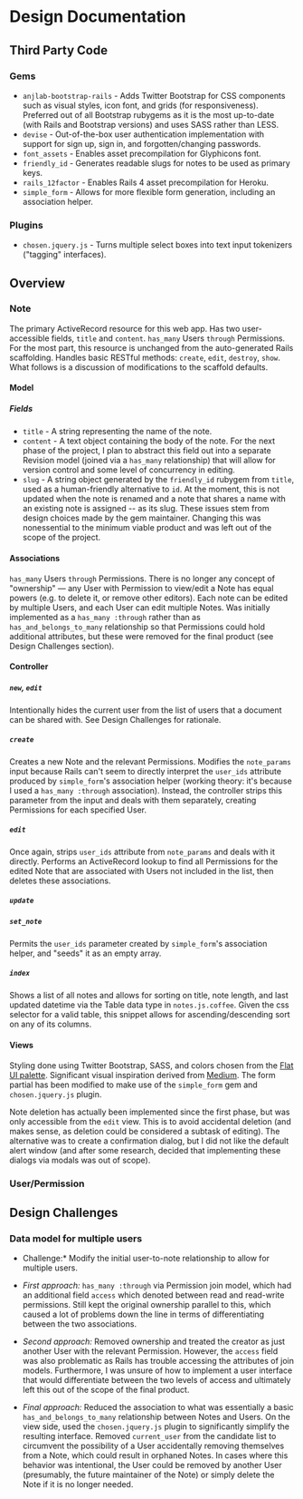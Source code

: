 # Design Documentation

## Third Party Code

### Gems
+ `anjlab-bootstrap-rails` - Adds Twitter Bootstrap for CSS components such as visual styles, icon font, and grids (for responsiveness). Preferred out of all Bootstrap rubygems as it is the most up-to-date (with Rails and Bootstrap versions) and uses SASS rather than LESS.
+ `devise` - Out-of-the-box user authentication implementation with support for sign up, sign in, and forgotten/changing passwords.
+ `font_assets` - Enables asset precompilation for Glyphicons font.
+ `friendly_id` - Generates readable slugs for notes to be used as primary keys.
+ `rails_12factor` - Enables Rails 4 asset precompilation for Heroku.
+ `simple_form` - Allows for more flexible form generation, including an association helper.

### Plugins
+ `chosen.jquery.js` - Turns multiple select boxes into text input tokenizers ("tagging" interfaces).

## Overview

### Note

The primary ActiveRecord resource for this web app. Has two user-accessible fields, `title` and `content`. `has_many` Users `through` Permissions. For the most part, this resource is unchanged from the auto-generated Rails scaffolding. Handles basic RESTful methods: `create`, `edit`, `destroy`, `show`. What follows is a discussion of modifications to the scaffold defaults.

#### Model

##### Fields

+ `title` - A string representing the name of the note.
+ `content` - A text object containing the body of the note. For the next phase of the project, I plan to abstract this field out into a separate Revision model (joined via a `has_many` relationship) that will allow for version control and some level of concurrency in editing.
+ `slug` - A string object generated by the `friendly_id` rubygem from `title`, used as a human-friendly alternative to `id`. At the moment, this is not updated when the note is renamed and a note that shares a name with an existing note is assigned <slug>--<UUID> as its slug. These issues stem from design choices made by the gem maintainer. Changing this was nonessential to the minimum viable product and was left out of the scope of the project.

#### Associations

`has_many` Users `through` Permissions. There is no longer any concept of "ownership" — any User with Permission to view/edit a Note has equal powers (e.g. to delete it, or remove other editors). Each note can be edited by multiple Users, and each User can edit multiple Notes. Was initially implemented as a `has_many :through` rather than as `has_and_belongs_to_many` relationship so that Permissions could hold additional attributes, but these were removed for the final product (see Design Challenges section).

#### Controller

##### `new`, `edit`
Intentionally hides the current user from the list of users that a document can be shared with. See Design Challenges for rationale.

##### `create`

Creates a new Note and the relevant Permissions. Modifies the `note_params` input because Rails can't seem to directly interpret the `user_ids` attribute produced by `simple_form`'s association helper (working theory: it's because I used a `has_many :through` association). Instead, the controller strips this parameter from the input and deals with them separately, creating Permissions for each specified User.

##### `edit`

Once again, strips `user_ids` attribute from `note_params` and deals with it directly. Performs an ActiveRecord lookup to find all Permissions for the edited Note that are associated with Users not included in the list, then deletes these associations.

##### `update`

##### `set_note`
Permits the `user_ids` parameter created by `simple_form`'s association helper, and "seeds" it as an empty array.

##### `index`

Shows a list of all notes and allows for sorting on title, note length, and last updated datetime via the Table data type in `notes.js.coffee`. Given the css selector for a valid table, this snippet allows for ascending/descending sort on any of its columns.

#### Views

Styling done using Twitter Bootstrap, SASS, and colors chosen from the [Flat UI palette](http://flatuicolors.com/). Significant visual inspiration derived from [Medium](http://medium.com). The form partial has been modified to make use of the `simple_form` gem and `chosen.jquery.js` plugin.

Note deletion has actually been implemented since the first phase, but was only accessible from the `edit` view. This is to avoid accidental deletion (and makes sense, as deletion could be considered a subtask of editing). The alternative was to create a confirmation dialog, but I did not like the default alert window (and after some research, decided that implementing these dialogs via modals was out of scope).

### User/Permission

## Design Challenges

### Data model for multiple users

* Challenge:* Modify the initial user-to-note relationship to allow for multiple users.

+ *First approach:* `has_many :through` via Permission join model, which had an additional field `access` which denoted between read and read-write permissions. Still kept the original ownership parallel to this, which caused a lot of problems down the line in terms of differentiating between the two associations.

+ *Second approach:* Removed ownership and treated the creator as just another User with the relevant Permission. However, the `access` field was also problematic as Rails has trouble accessing the attributes of join models. Furthermore, I was unsure of how to implement a user interface that would differentiate between the two levels of access and ultimately left this out of the scope of the final product.

+ *Final approach:* Reduced the association to what was essentially a basic `has_and_belongs_to_many` relationship between Notes and Users. On the view side, used the `chosen.jquery.js` plugin to significantly simplify the resulting interface. Removed `current_user` from the candidate list to circumvent the possibility of a User accidentally removing themselves from a Note, which could result in orphaned Notes. In cases where this behavior was intentional, the User could be removed by another User (presumably, the future maintainer of the Note) or simply delete the Note if it is no longer needed.

